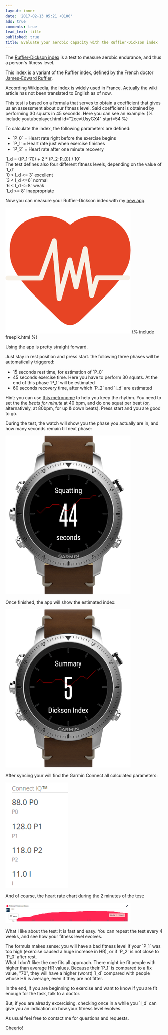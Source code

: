 ```yaml
---
layout: inner
date: '2017-02-13 05:21 +0100'
ads: true
comments: true
lead_text: title
published: true
title: Evaluate your aerobic capacity with the Ruffier-Dickson index
---
```

The [Ruffier-Dickson index](https://es.wikipedia.org/wiki/Test_de_Ruffier#Variante:_.C3.8Dndice_de_Ruffier-Dickson) is a test to measure aerobic endurance, and thus a person's fitness level.

This index is a variant of the Ruffier index, defined by the French doctor [James-Edward Ruffier](https://fr.wikipedia.org/wiki/James-Edward_Ruffier).

According Wikipedia, the index is widely used in France. Actually the wiki article has not been translated to English as of now. 

This test is based on a formula that serves to obtain a coefficient that gives us an assessment about our fitness level. Said coefficient is obtained by performing 30 squats in 45 seconds. Here you can see an example:
{% include youtubeplayer.html id="2cevtUsyGX4" start=54 %}

To calculate the index, the following parameters are defined:


- <div>`P_0` = Heart rate right before the exercise begins </div>
- <div>`P_1` = Heart rate just when exercise finishes </div>
- <div>`P_2` = Heart rate after one minute recovery </div>

<div>`I_d = ((P_1-70) + 2 * (P_2-P_0)) / 10`</div>


<div>The test defines also four different fitness levels, depending on the value of `I_d`</div>

<div>`0 < I_d <= 3` excellent </div>
<div>`3 < I_d <=6` normal </div>
<div>`6 < I_d <=8` weak </div>
<div>`I_d >= 8` Inappropriate </div>

Now you can measure your Ruffier-Dickson index with my [new app](https://apps.garmin.com/es-ES/apps/3448594e-c17a-4c78-8ccf-5ec0cb2d10be). 

<img src="/images/cardiogram_512.png" width="400">
{% include freepik.html %}


Using the app is pretty straight forward. 

Just stay in rest position and press start. the following three phases will be automatically triggered:


- <div>15 seconds rest time, for estimation of `P_0`</div>
- <div>45 seconds exercise time. Here you have to perform 30 squats. At the end of this phase `P_1` will be estimated</div>
- <div>60 seconds recovery time, after which `P_2` and `I_d` are estimated</div>

Hint: you can use [this metronome](http://a.bestmetronome.com/) to help you keep the rhythm. You need to set the the *beats for minute* at 40 bpm, and do one squat per beat (or, alternatively, at 80bpm, for up & down beats). Press start and you are good to go. 

During the test, the watch will show you the phase you actually are in, and how many seconds remain till next phase:

<img src="/images/2017-02-13_04h16_30.png" width="400">


Once finished, the app will show the estimated index:

<img src="/images/2017-02-13_04h18_19.png" width="400">


After syncing your will find the Garmin Connect all calculated parameters:

<img src="/images/2017-02-13_04h57_02.png" width="200">


And of course, the heart rate chart during the 2 minutes of the test:

<img src="/images/2017-02-13_04h56_53.png" width="400">


What I like about the test: It is fast and easy. You can repeat the test every 4 weeks, and see how your fitness level evolves. 
<div>The formula makes sense: you will have a bad fitness level if your `P_1` was too high (exercise caused a huge increase in HR), or if `P_2` is not close to `P_0` after rest. </div>

<div>What I don't like: the one fits all approach. There might be fit people with higher than average HR values. Because their `P_1` is compared to a fix value, "70", they will have a higher (worst) `I_d` compared with people whose HR is average, even if they are not fitter. </div>

In the end, if you are beginning to exercise and want to know if you are fit enough for the task, talk to a doctor. 
<div>But, if you are already excercising, checking once in a while you `I_d` can give you an indication on how your fitness level evolves. </div>

As usual feel free to contact me for questions and requests. 

Cheerio!